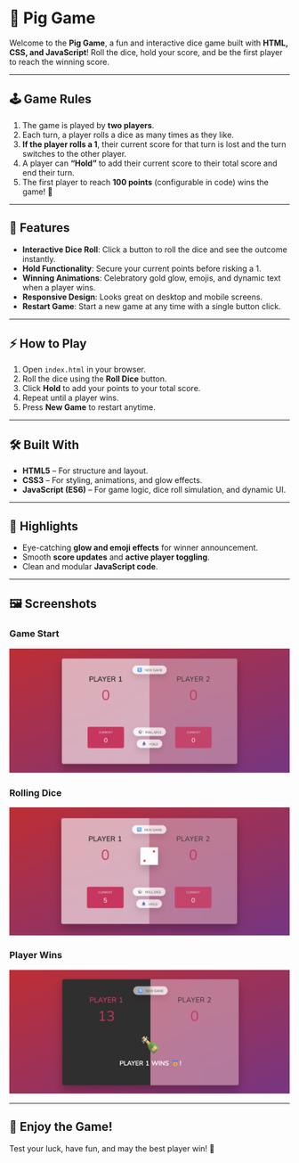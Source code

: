 
# 🎲 Pig Game

Welcome to the **Pig Game**, a fun and interactive dice game built with **HTML, CSS, and JavaScript**! Roll the dice, hold your score, and be the first player to reach the winning score.

---

## 🕹️ Game Rules

1. The game is played by **two players**.
2. Each turn, a player rolls a dice as many times as they like.
3. **If the player rolls a 1**, their current score for that turn is lost and the turn switches to the other player.
4. A player can **“Hold”** to add their current score to their total score and end their turn.
5. The first player to reach **100 points** (configurable in code) wins the game! 🎉

---

## 🎨 Features

* **Interactive Dice Roll**: Click a button to roll the dice and see the outcome instantly.
* **Hold Functionality**: Secure your current points before risking a 1.
* **Winning Animations**: Celebratory gold glow, emojis, and dynamic text when a player wins.
* **Responsive Design**: Looks great on desktop and mobile screens.
* **Restart Game**: Start a new game at any time with a single button click.

---

## ⚡ How to Play

1. Open `index.html` in your browser.
2. Roll the dice using the **Roll Dice** button.
3. Click **Hold** to add your points to your total score.
4. Repeat until a player wins.
5. Press **New Game** to restart anytime.

---

## 🛠️ Built With

* **HTML5** – For structure and layout.
* **CSS3** – For styling, animations, and glow effects.
* **JavaScript (ES6)** – For game logic, dice roll simulation, and dynamic UI.

---

## 🌟 Highlights

* Eye-catching **glow and emoji effects** for winner announcement.
* Smooth **score updates** and **active player toggling**.
* Clean and modular **JavaScript code**.
  
---

## 🖼️ Screenshots

### Game Start
![Game Start](GameStart.png)  

### Rolling Dice
![Rolling Dice](Roll.png)  

### Player Wins
![Winner Display](Win.png)  

---

## 🎉 Enjoy the Game!

Test your luck, have fun, and may the best player win! 🥇
